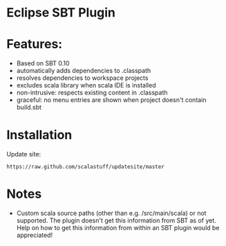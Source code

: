 
Eclipse SBT Plugin
==================

# Features:

- Based on SBT 0.10
- automatically adds dependencies to .classpath
- resolves dependencies to workspace projects
- excludes scala library when scala IDE is installed
- non-intrusive: respects existing content in .classpath
- graceful: no menu entries are shown when project doesn't contain build.sbt

# Installation

Update site:

	https://raw.github.com/scalastuff/updatesite/master

# Notes

 - Custom scala source paths (other than e.g. /src/main/scala) or
   not supported. The plugin doesn't get this information from SBT as of yet. 
   Help on how to get this information from within an SBT plugin would be appreciated!
   

